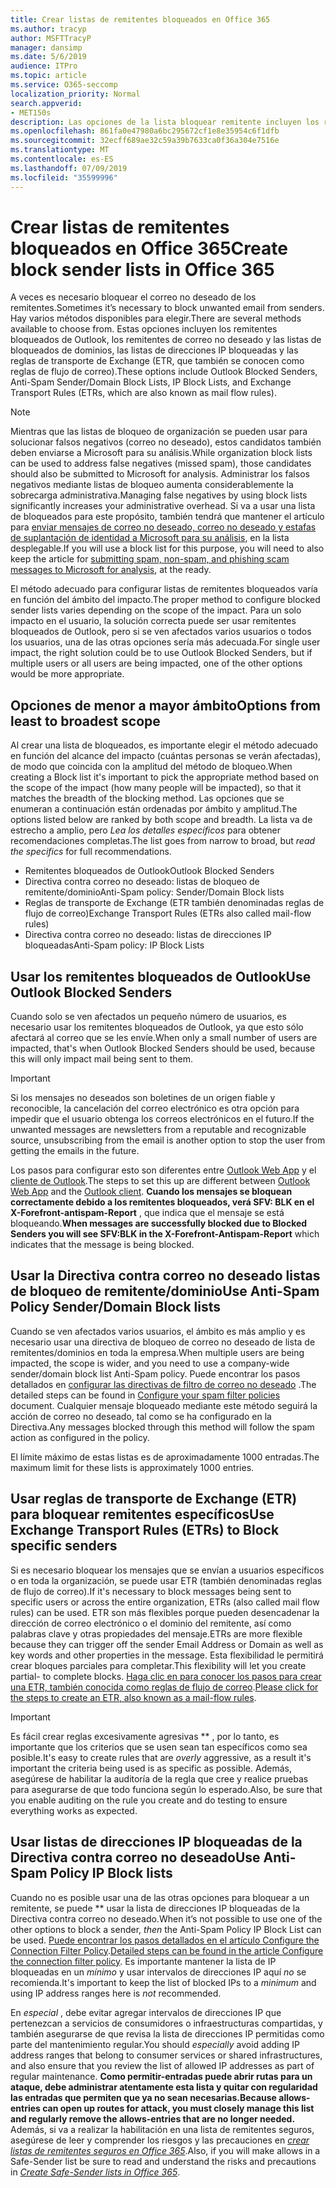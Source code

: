 ```yaml
---
title: Crear listas de remitentes bloqueados en Office 365
ms.author: tracyp
author: MSFTTracyP
manager: dansimp
ms.date: 5/6/2019
audience: ITPro
ms.topic: article
ms.service: O365-seccomp
localization_priority: Normal
search.appverid:
- MET150s
description: Las opciones de la lista bloquear remitente incluyen los remitentes bloqueados de Outlook, los remitentes de correo no deseado y las listas de bloqueo de dominio, las listas de direcciones IP bloqueadas y las reglas de transporte de Exchange (ETR) también denominadas reglas de flujo de correo.
ms.openlocfilehash: 861fa0e47980a6bc295672cf1e8e35954c6f1dfb
ms.sourcegitcommit: 32ecff689ae32c59a39b7633ca0f36a304e7516e
ms.translationtype: MT
ms.contentlocale: es-ES
ms.lasthandoff: 07/09/2019
ms.locfileid: "35599996"
---
```

# <a name="create-block-sender-lists-in-office-365"></a><span data-ttu-id="8d153-103">Crear listas de remitentes bloqueados en Office 365</span><span class="sxs-lookup"><span data-stu-id="8d153-103">Create block sender lists in Office 365</span></span>

<span data-ttu-id="8d153-104">A veces es necesario bloquear el correo no deseado de los remitentes.</span><span class="sxs-lookup"><span data-stu-id="8d153-104">Sometimes it’s necessary to block unwanted email from senders.</span></span> <span data-ttu-id="8d153-105">Hay varios métodos disponibles para elegir.</span><span class="sxs-lookup"><span data-stu-id="8d153-105">There are several methods available to choose from.</span></span> <span data-ttu-id="8d153-106">Estas opciones incluyen los remitentes bloqueados de Outlook, los remitentes de correo no deseado y las listas de bloqueados de dominios, las listas de direcciones IP bloqueadas y las reglas de transporte de Exchange (ETR, que también se conocen como reglas de flujo de correo).</span><span class="sxs-lookup"><span data-stu-id="8d153-106">These options include Outlook Blocked Senders, Anti-Spam Sender/Domain Block Lists, IP Block Lists, and Exchange Transport Rules (ETRs, which are also known as mail flow rules).</span></span>

> [!NOTE]
> <span data-ttu-id="8d153-107">Mientras que las listas de bloqueo de organización se pueden usar para solucionar falsos negativos (correo no deseado), estos candidatos también deben enviarse a Microsoft para su análisis.</span><span class="sxs-lookup"><span data-stu-id="8d153-107">While organization block lists can be used to address false negatives (missed spam), those candidates should also be submitted to Microsoft for analysis.</span></span> <span data-ttu-id="8d153-108">Administrar los falsos negativos mediante listas de bloqueo aumenta considerablemente la sobrecarga administrativa.</span><span class="sxs-lookup"><span data-stu-id="8d153-108">Managing false negatives by using block lists significantly increases your administrative overhead.</span></span> <span data-ttu-id="8d153-109">Si va a usar una lista de bloqueados para este propósito, también tendrá que mantener el artículo para [enviar mensajes de correo no deseado, correo no deseado y estafas de suplantación de identidad a Microsoft para su análisis](https://docs.microsoft.com/en-us/office365/SecurityCompliance/submit-spam-non-spam-and-phishing-scam-messages-to-microsoft-for-analysis), en la lista desplegable.</span><span class="sxs-lookup"><span data-stu-id="8d153-109">If you will use a block list for this purpose, you will need to also keep the article for [submitting spam, non-spam, and phishing scam messages to Microsoft for analysis](https://docs.microsoft.com/en-us/office365/SecurityCompliance/submit-spam-non-spam-and-phishing-scam-messages-to-microsoft-for-analysis), at the ready.</span></span>

<span data-ttu-id="8d153-110">El método adecuado para configurar listas de remitentes bloqueados varía en función del ámbito del impacto.</span><span class="sxs-lookup"><span data-stu-id="8d153-110">The proper method to configure blocked sender lists varies depending on the scope of the impact.</span></span> <span data-ttu-id="8d153-111">Para un solo impacto en el usuario, la solución correcta puede ser usar remitentes bloqueados de Outlook, pero si se ven afectados varios usuarios o todos los usuarios, una de las otras opciones sería más adecuada.</span><span class="sxs-lookup"><span data-stu-id="8d153-111">For single user impact, the right solution could be to use Outlook Blocked Senders, but if multiple users or all users are being impacted, one of the other options would be more appropriate.</span></span>

## <a name="options-from-least-to-broadest-scope"></a><span data-ttu-id="8d153-112">Opciones de menor a mayor ámbito</span><span class="sxs-lookup"><span data-stu-id="8d153-112">Options from least to broadest scope</span></span>

<span data-ttu-id="8d153-113">Al crear una lista de bloqueados, es importante elegir el método adecuado en función del alcance del impacto (cuántas personas se verán afectadas), de modo que coincida con la amplitud del método de bloqueo.</span><span class="sxs-lookup"><span data-stu-id="8d153-113">When creating a Block list it's important to pick the appropriate method based on the scope of the impact (how many people will be impacted), so that it matches the breadth of the blocking method.</span></span> <span data-ttu-id="8d153-114">Las opciones que se enumeran a continuación están ordenadas por ámbito y amplitud.</span><span class="sxs-lookup"><span data-stu-id="8d153-114">The options listed below are ranked by both scope and breadth.</span></span> <span data-ttu-id="8d153-115">La lista va de estrecho a amplio, pero *Lea los detalles específicos* para obtener recomendaciones completas.</span><span class="sxs-lookup"><span data-stu-id="8d153-115">The list goes from narrow to broad, but *read the specifics* for full recommendations.</span></span>

- <span data-ttu-id="8d153-116">Remitentes bloqueados de Outlook</span><span class="sxs-lookup"><span data-stu-id="8d153-116">Outlook Blocked Senders</span></span>
- <span data-ttu-id="8d153-117">Directiva contra correo no deseado: listas de bloqueo de remitente/dominio</span><span class="sxs-lookup"><span data-stu-id="8d153-117">Anti-Spam policy: Sender/Domain Block lists</span></span>
- <span data-ttu-id="8d153-118">Reglas de transporte de Exchange (ETR también denominadas reglas de flujo de correo)</span><span class="sxs-lookup"><span data-stu-id="8d153-118">Exchange Transport Rules (ETRs also called mail-flow rules)</span></span>
- <span data-ttu-id="8d153-119">Directiva contra correo no deseado: listas de direcciones IP bloqueadas</span><span class="sxs-lookup"><span data-stu-id="8d153-119">Anti-Spam policy: IP Block Lists</span></span>

## <a name="use-outlook-blocked-senders"></a><span data-ttu-id="8d153-120">Usar los remitentes bloqueados de Outlook</span><span class="sxs-lookup"><span data-stu-id="8d153-120">Use Outlook Blocked Senders</span></span>

<span data-ttu-id="8d153-121">Cuando solo se ven afectados un pequeño número de usuarios, es necesario usar los remitentes bloqueados de Outlook, ya que esto sólo afectará al correo que se les envíe.</span><span class="sxs-lookup"><span data-stu-id="8d153-121">When only a small number of users are impacted, that's when Outlook Blocked Senders should be used, because this will only impact mail being sent to them.</span></span>

> [!IMPORTANT]
> <span data-ttu-id="8d153-122">Si los mensajes no deseados son boletines de un origen fiable y reconocible, la cancelación del correo electrónico es otra opción para impedir que el usuario obtenga los correos electrónicos en el futuro.</span><span class="sxs-lookup"><span data-stu-id="8d153-122">If the unwanted messages are newsletters from a reputable and recognizable source, unsubscribing from the email is another option to stop the user from getting the emails in the future.</span></span>

<span data-ttu-id="8d153-123">Los pasos para configurar esto son diferentes entre [Outlook Web App](https://support.office.com/en-us/article/block-or-allow-junk-email-settings-48c9f6f7-2309-4f95-9a4d-de987e880e46) y el [cliente de Outlook](https://support.office.com/en-us/article/overview-of-the-junk-email-filter-5ae3ea8e-cf41-4fa0-b02a-3b96e21de089).</span><span class="sxs-lookup"><span data-stu-id="8d153-123">The steps to set this up are different between [Outlook Web App](https://support.office.com/en-us/article/block-or-allow-junk-email-settings-48c9f6f7-2309-4f95-9a4d-de987e880e46) and the [Outlook client](https://support.office.com/en-us/article/overview-of-the-junk-email-filter-5ae3ea8e-cf41-4fa0-b02a-3b96e21de089).</span></span> <span data-ttu-id="8d153-124">**Cuando los mensajes se bloquean correctamente debido a los remitentes bloqueados, verá SFV: BLK en el X-Forefront-antispam-Report** , que indica que el mensaje se está bloqueando.</span><span class="sxs-lookup"><span data-stu-id="8d153-124">**When messages are successfully blocked due to Blocked Senders you will see SFV:BLK in the X-Forefront-Antispam-Report** which indicates that the message is being blocked.</span></span>

## <a name="use-anti-spam-policy-senderdomain-block-lists"></a><span data-ttu-id="8d153-125">Usar la Directiva contra correo no deseado listas de bloqueo de remitente/dominio</span><span class="sxs-lookup"><span data-stu-id="8d153-125">Use Anti-Spam Policy Sender/Domain Block lists</span></span>

<span data-ttu-id="8d153-126">Cuando se ven afectados varios usuarios, el ámbito es más amplio y es necesario usar una directiva de bloqueo de correo no deseado de lista de remitentes/dominios en toda la empresa.</span><span class="sxs-lookup"><span data-stu-id="8d153-126">When multiple users are being impacted, the scope is wider, and you need to use a company-wide sender/domain block list Anti-Spam policy.</span></span> <span data-ttu-id="8d153-127">Puede encontrar los pasos detallados en [configurar las directivas de filtro de correo no deseado](https://docs.microsoft.com/en-us/office365/securitycompliance/configure-your-spam-filter-policies) .</span><span class="sxs-lookup"><span data-stu-id="8d153-127">The detailed steps can be found in [Configure your spam filter policies](https://docs.microsoft.com/en-us/office365/securitycompliance/configure-your-spam-filter-policies) document.</span></span> <span data-ttu-id="8d153-128">Cualquier mensaje bloqueado mediante este método seguirá la acción de correo no deseado, tal como se ha configurado en la Directiva.</span><span class="sxs-lookup"><span data-stu-id="8d153-128">Any messages blocked through this method will follow the spam action as configured in the policy.</span></span>

<span data-ttu-id="8d153-129">El límite máximo de estas listas es de aproximadamente 1000 entradas.</span><span class="sxs-lookup"><span data-stu-id="8d153-129">The maximum limit for these lists is approximately 1000 entries.</span></span>

## <a name="use-exchange-transport-rules-etrs-to-block-specific-senders"></a><span data-ttu-id="8d153-130">Usar reglas de transporte de Exchange (ETR) para bloquear remitentes específicos</span><span class="sxs-lookup"><span data-stu-id="8d153-130">Use Exchange Transport Rules (ETRs) to Block specific senders</span></span>

<span data-ttu-id="8d153-131">Si es necesario bloquear los mensajes que se envían a usuarios específicos o en toda la organización, se puede usar ETR (también denominadas reglas de flujo de correo).</span><span class="sxs-lookup"><span data-stu-id="8d153-131">If it's necessary to block messages being sent to specific users or across the entire organization, ETRs (also called mail flow rules) can be used.</span></span> <span data-ttu-id="8d153-132">ETR son más flexibles porque pueden desencadenar la dirección de correo electrónico o el dominio del remitente, así como palabras clave y otras propiedades del mensaje.</span><span class="sxs-lookup"><span data-stu-id="8d153-132">ETRs are more flexible because they can trigger off the sender Email Address or Domain as well as key words and other properties  in the message.</span></span> <span data-ttu-id="8d153-133">Esta flexibilidad le permitirá crear bloques parciales para completar.</span><span class="sxs-lookup"><span data-stu-id="8d153-133">This flexibility will let you create partial- to complete blocks.</span></span> <span data-ttu-id="8d153-134">[Haga clic en para conocer los pasos para crear una ETR, también conocida como reglas de flujo de correo](https://docs.microsoft.com/en-us/office365/SecurityCompliance/use-mail-flow-rules-to-set-the-spam-confidence-level-scl-in-messages).</span><span class="sxs-lookup"><span data-stu-id="8d153-134">[Please click for the steps to create an ETR, also known as a mail-flow rules](https://docs.microsoft.com/en-us/office365/SecurityCompliance/use-mail-flow-rules-to-set-the-spam-confidence-level-scl-in-messages).</span></span>

> [!IMPORTANT]
> <span data-ttu-id="8d153-135">Es fácil crear reglas excesivamente agresivas \*\* , por lo tanto, es importante que los criterios que se usen sean tan específicos como sea posible.</span><span class="sxs-lookup"><span data-stu-id="8d153-135">It's easy to create rules that are *overly* aggressive, as a result it's important the criteria being used is as specific as possible.</span></span> <span data-ttu-id="8d153-136">Además, asegúrese de habilitar la auditoría de la regla que cree y realice pruebas para asegurarse de que todo funciona según lo esperado.</span><span class="sxs-lookup"><span data-stu-id="8d153-136">Also, be sure that you enable auditing on the rule you create and do testing to ensure everything works as expected.</span></span>

## <a name="use-anti-spam-policy-ip-block-lists"></a><span data-ttu-id="8d153-137">Usar listas de direcciones IP bloqueadas de la Directiva contra correo no deseado</span><span class="sxs-lookup"><span data-stu-id="8d153-137">Use Anti-Spam Policy IP Block lists</span></span>

<span data-ttu-id="8d153-138">Cuando no es posible usar una de las otras opciones para bloquear a un remitente, se puede \*\* usar la lista de direcciones IP bloqueadas de la Directiva contra correo no deseado.</span><span class="sxs-lookup"><span data-stu-id="8d153-138">When it’s not possible to use one of the other options to block a sender, *then* the Anti-Spam Policy IP Block List can be used.</span></span> <span data-ttu-id="8d153-139">[Puede encontrar los pasos detallados en el artículo Configure the Connection Filter Policy](https://docs.microsoft.com/en-us/office365/securitycompliance/configure-the-connection-filter-policy).</span><span class="sxs-lookup"><span data-stu-id="8d153-139">[Detailed steps can be found in the article Configure the connection filter policy](https://docs.microsoft.com/en-us/office365/securitycompliance/configure-the-connection-filter-policy).</span></span> <span data-ttu-id="8d153-140">Es importante mantener la lista de IP bloqueadas en un *mínimo* y usar intervalos de direcciones IP aquí *no* se recomienda.</span><span class="sxs-lookup"><span data-stu-id="8d153-140">It's important to keep the list of blocked IPs to a *minimum* and using IP address ranges here is *not* recommended.</span></span>

<span data-ttu-id="8d153-141">En *especial* , debe evitar agregar intervalos de direcciones IP que pertenezcan a servicios de consumidores o infraestructuras compartidas, y también asegurarse de que revisa la lista de direcciones IP permitidas como parte del mantenimiento regular.</span><span class="sxs-lookup"><span data-stu-id="8d153-141">You should *especially* avoid adding IP address ranges that belong to consumer services or shared infrastructures, and also ensure that you review the list of allowed IP addresses as part of regular maintenance.</span></span> <span data-ttu-id="8d153-142">**Como permitir-entradas puede abrir rutas para un ataque, debe administrar atentamente esta lista y quitar con regularidad las entradas que permiten que ya no sean necesarias.**</span><span class="sxs-lookup"><span data-stu-id="8d153-142">**Because allows-entries can open up routes for attack, you must closely manage this list and regularly remove the allows-entries that are no longer needed.**</span></span> <span data-ttu-id="8d153-143">Además, si va a realizar la habilitación en una lista de remitentes seguros, asegúrese de leer y comprender los riesgos y las precauciones en *[crear listas de remitentes seguros en Office 365](create-safe-sender-lists-in-office-365.md)*.</span><span class="sxs-lookup"><span data-stu-id="8d153-143">Also, if you will make allows in a Safe-Sender list be sure to read and understand the risks and precautions in *[Create Safe-Sender lists in Office 365](create-safe-sender-lists-in-office-365.md)*.</span></span>
